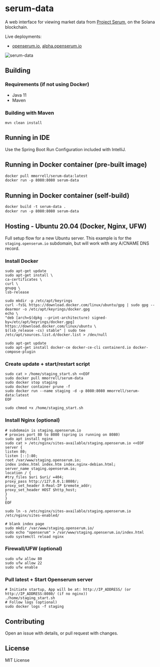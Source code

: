 # serum-data
A web interface for viewing market data from [Project Serum](https://www.projectserum.com/), on the Solana blockchain.

Live deployments:
- [openserum.io](https://openserum.io/), [alpha.openserum.io](https://alpha.openserum.io/)

![serum-data](https://i.ibb.co/CJXrn4g/image.png)

## Building
### Requirements (if not using Docker)
* Java 11
* Maven

### Building with Maven
```
mvn clean install
```

## Running in IDE
Use the Spring Boot Run Configuration included with IntelliJ.

## Running in Docker container (pre-built image)
```dockerfile
docker pull mmorrell/serum-data:latest
docker run -p 8080:8080 serum-data
```

## Running in Docker container (self-build)
```dockerfile
docker build -t serum-data .
docker run -p 8080:8080 serum-data
```

## Hosting - Ubuntu 20.04 (Docker, Nginx, UFW)
Full setup flow for a new Ubuntu server. This example is for the `staging.openserum.io` subdomain, but will work with any A/CNAME DNS record.

### Install Docker
```shell
sudo apt-get update
sudo apt-get install \
ca-certificates \
curl \
gnupg \
lsb-release

sudo mkdir -p /etc/apt/keyrings
curl -fsSL https://download.docker.com/linux/ubuntu/gpg | sudo gpg --dearmor -o /etc/apt/keyrings/docker.gpg
echo \
"deb [arch=$(dpkg --print-architecture) signed-by=/etc/apt/keyrings/docker.gpg] https://download.docker.com/linux/ubuntu \
$(lsb_release -cs) stable" | sudo tee /etc/apt/sources.list.d/docker.list > /dev/null

sudo apt-get update
sudo apt-get install docker-ce docker-ce-cli containerd.io docker-compose-plugin
```

### Create update + start/restart script
```shell
sudo cat > /home/staging_start.sh <<EOF
sudo docker pull mmorrell/serum-data
sudo docker stop staging
sudo docker container prune -f
sudo docker run --name staging -d -p 8080:8080 mmorrell/serum-data:latest
EOF

sudo chmod +x /home/staging_start.sh
```
### Install Nginx (optional)
```shell
# subdomain is staging.openserum.io
# proxies port 80 to 8080 (spring is running on 8080)
sudo apt install nginx
sudo cat > /etc/nginx/sites-available/staging.openserum.io <<EOF
server {
listen 80;
listen [::]:80;
root /var/www/staging.openserum.io;
index index.html index.htm index.nginx-debian.html;
server_name staging.openserum.io;
location / {
#try_files $uri $uri/ =404;
proxy_pass http://127.0.0.1:8080/;
proxy_set_header X-Real-IP $remote_addr;
proxy_set_header HOST $http_host;
}
}
EOF

sudo ln -s /etc/nginx/sites-available/staging.openserum.io /etc/nginx/sites-enabled/

# blank index page
sudo mkdir /var/www/staging.openserum.io/
sudo echo "openserum" > /var/www/staging.openserum.io/index.html
sudo systemctl reload nginx
```

### Firewall/UFW (optional)
```shell
sudo ufw allow 80
sudo ufw allow 22
sudo ufw enable
```

### Pull latest + Start Openserum server
```shell
# Initiate startup, App will be at: http://IP_ADDRESS/ (or http://IP_ADDRESS:8080/ (if no nginx))
./home/staging_start.sh
# Follow logs (optional)
sudo docker logs -f staging
```

## Contributing
Open an issue with details, or pull request with changes.

## License
MIT License